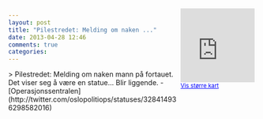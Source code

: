 ```yaml
---
layout: post
title: "Pilestredet: Melding om naken ..."
date: 2013-04-28 12:46
comments: true
categories: 
---
```

<div style="float:right; margin:5px; position:relative;top:-130px;"><iframe width="150" height="150" frameborder="0" scrolling="no" marginheight="0" marginwidth="0" src="http://maps.google.com/maps?q=Pilestredet%0A,+Oslo&hl=no&t=m&z=14&output=embed&iwloc=&"></iframe><br/><small><a href="http://maps.google.com/maps?q=Pilestredet%0A,+Oslo&hl=no&t=m&z=14&source=embed&iwloc=A" style="color:#0000FF;text-align:left" target="_new">Vis st&oslash;rre kart</a></small></div>
> Pilestredet: Melding om naken mann på fortauet. Det viser seg å være en statue... Blir liggende.
- [Operasjonssentralen](http://twitter.com/oslopolitiops/statuses/328414936298582016)
